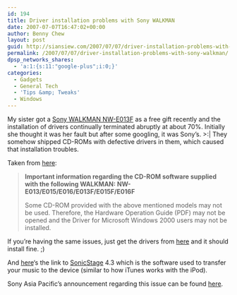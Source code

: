 ```yaml
---
id: 194
title: Driver installation problems with Sony WALKMAN
date: 2007-07-07T16:47:02+00:00
author: Benny Chew
layout: post
guid: http://siansiew.com/2007/07/07/driver-installation-problems-with-sony-walkman/
permalink: /2007/07/07/driver-installation-problems-with-sony-walkman/
dpsp_networks_shares:
  - 'a:1:{s:11:"google-plus";i:0;}'
categories:
  - Gadgets
  - General Tech
  - 'Tips &amp; Tweaks'
  - Windows
---
```

My sister got a <a href="http://www.sony.com.my/sonystyle/product/productinfo_peraudio.asp?Subcategoryid=40" target="_blank">Sony WALKMAN NW-E013F</a> as a free gift recently and the installation of drivers continually terminated abruptly at about 70%. Initially she thought it was her fault but after some googling, it was Sony&#8217;s. >:| They somehow shipped CD-ROMs with defective drivers in them, which caused that installation troubles.

Taken from <a href="http://www.sonydigital-link.com/DNA/Downloads/downloads.asp?l=en&c=WM&sc=NWH&f=W2KPA_driver" target="_blank">here</a>:

> **Important information regarding the CD-ROM software supplied with the following WALKMAN: NW-E013/E015/E016/E013F/E015F/E016F**
> 
> Some CD-ROM provided with the above mentioned models may not be used. Therefore, the Hardware Operation Guide (PDF) may not be opened and the Driver for Microsoft Windows 2000 users may not be installed.

If you&#8217;re having the same issues, just get the drivers from <a href="http://www.sonydigital-link.com/DNA/Downloads/downloads.asp?l=en&c=WM&sc=NWH&f=W2KPA_driver" target="_blank">here</a> and it should install fine. ;)

And <a href="http://support.sony-europe.com/DNA/sonicstage/sstage_dl.asp?l=en" target="_blank">here</a>&#8216;s the link to <a href="http://en.wikipedia.org/wiki/SonicStage" target="_blank">SonicStage</a> 4.3 which is the software used to transfer your music to the device (similar to how iTunes works with the iPod).

Sony Asia Pacific&#8217;s announcement regarding this issue can be found <a href="http://www.sony-asia.com/support/announcement/207726?site=hp_en_AP_i" target="_blank">here</a>.